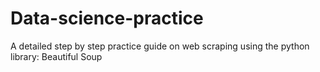 # Data-science-practice
A detailed step by step practice guide on web scraping using the python library: Beautiful Soup
